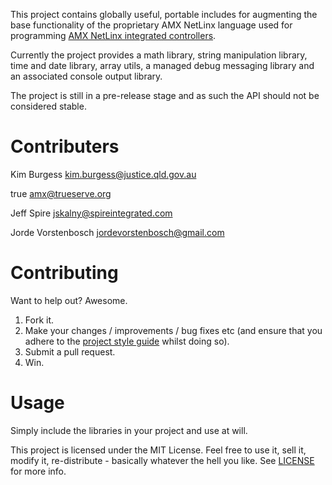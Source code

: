 ﻿This project contains globally useful, portable includes for augmenting the base functionality of the proprietary AMX NetLinx language used for programming [AMX NetLinx integrated controllers](http://www.amx.com/products/categoryCentralControllers.asp).

Currently the project provides a math library, string manipulation library, time and date library, array utils, a managed debug messaging library and an associated console output library.

The project is still in a pre-release stage and as such the API should not be considered stable.

# Contributers
Kim Burgess <kim.burgess@justice.qld.gov.au>

true <amx@trueserve.org>

Jeff Spire <jskalny@spireintegrated.com>

Jorde Vorstenbosch <jordevorstenbosch@gmail.com>

# Contributing

Want to help out? Awesome.

1. Fork it.
2. Make your changes / improvements / bug fixes etc (and ensure that you adhere to the [project style guide](https://github.com/KimBurgess/NetLinx-Common-Libraries/wiki/Code-Format-and-Commenting) whilst doing so).
3. Submit a pull request.
4. Win.

# Usage

Simply include the libraries in your project and use at will.

This project is licensed under the MIT License. Feel free to use it, sell it, modify it, re-distribute - basically whatever the hell you like. See [LICENSE](https://github.com/KimBurgess/NetLinx-Common-Libraries/blob/master/LICENSE) for more info.
